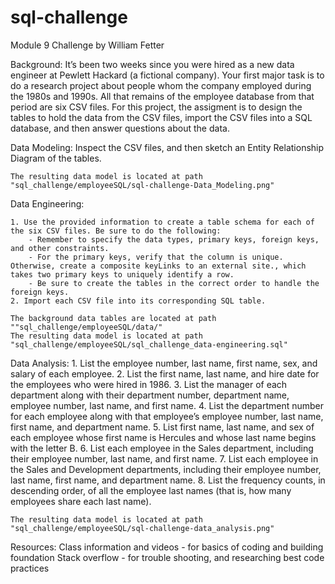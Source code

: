 # sql-challenge

Module 9 Challenge by William Fetter

Background:
    It’s been two weeks since you were hired as a new data engineer at Pewlett Hackard (a fictional company). Your first major task is to do a research project about people whom the company     employed during the 1980s and 1990s. All that remains of the employee database from that period are six CSV files. For this project, the assigment is to design the tables to hold the data from the CSV files, import the CSV files into a SQL database, and then answer questions about the data. 

Data Modeling: 
    Inspect the CSV files, and then sketch an Entity Relationship Diagram of the tables. 

    The resulting data model is located at path "sql_challenge/employeeSQL/sql-challenge-Data_Modeling.png"

Data Engineering:

    1. Use the provided information to create a table schema for each of the six CSV files. Be sure to do the following:
        - Remember to specify the data types, primary keys, foreign keys, and other constraints.
        - For the primary keys, verify that the column is unique. Otherwise, create a composite keyLinks to an external site., which takes two primary keys to uniquely identify a row.
        - Be sure to create the tables in the correct order to handle the foreign keys.
    2. Import each CSV file into its corresponding SQL table.
        
    The background data tables are located at path ""sql_challenge/employeeSQL/data/"
    The resulting data model is located at path "sql_challenge/employeeSQL/sql_challenge_data-engineering.sql"

Data Analysis: 
    1. List the employee number, last name, first name, sex, and salary of each employee.
    2. List the first name, last name, and hire date for the employees who were hired in 1986.
    3. List the manager of each department along with their department number, department name, employee number, last name, and first name.
    4. List the department number for each employee along with that employee’s employee number, last name, first name, and department name.
    5. List first name, last name, and sex of each employee whose first name is Hercules and whose last name begins with the letter B.
    6. List each employee in the Sales department, including their employee number, last name, and first name.
    7. List each employee in the Sales and Development departments, including their employee number, last name, first name, and department name.
    8. List the frequency counts, in descending order, of all the employee last names (that is, how many employees share each last name).

    The resulting data model is located at path "sql_challenge/employeeSQL/sql-challenge-data_analysis.png"

Resources:
    Class information and videos - for basics of coding and building foundation
    Stack overflow - for trouble shooting, and researching best code practices
